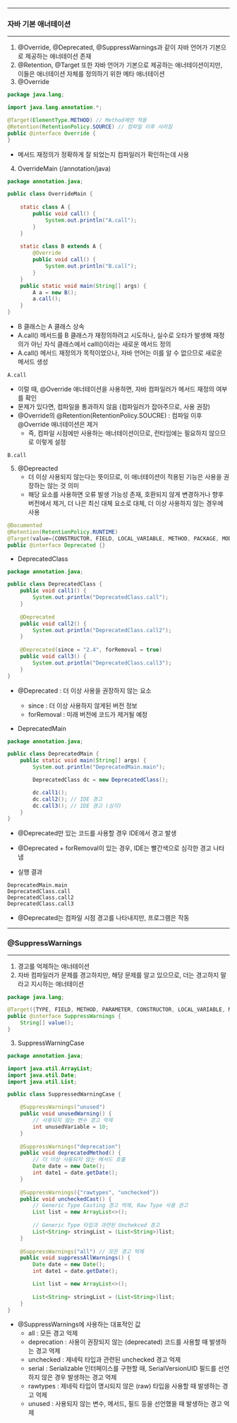 -----
### 자바 기본 애너테이션
-----
1. @Override, @Deprecated, @SuppressWarnings과 같이 자바 언어가 기본으로 제공하는 애너테이션 존재
2. @Retention, @Target 또한 자바 언어가 기본으로 제공하는 애너테이션이지만, 이들은 애너테이션 자체를 정의하기 위한 메타 애너테이션
3. @Override
```java
package java.lang;

import java.lang.annotation.*;

@Target(ElementType.METHOD) // Method에만 적용
@Retention(RetentionPolicy.SOURCE) // 컴파일 이후 사라짐
public @interface Override {
}
```
  - 메서드 재정의가 정확하게 잘 되었는지 컴파일러가 확인하는데 사용

4. OverrideMain (/annotation/java)
```java
package annotation.java;

public class OverrideMain {
    
    static class A {
        public void call() {
            System.out.println("A.call");
        }
    }
    
    static class B extends A {
        @Override
        public void call() {
            System.out.println("B.call");
        }
    }
    public static void main(String[] args) {
        A a = new B();
        a.call();
    }
}
```
  - B 클래스는 A 클래스 상속
  - A.call() 메서드를 B 클래스가 재정의하려고 시도하나, 실수로 오타가 발생해 재정의가 아닌 자식 클래스에서 calll()이라는 새로운 메서드 정의
  - A.call() 메서드 재정의가 목적이었으나, 자바 언어는 이를 알 수 없으므로 새로운 메서드 생성
```
A.call
```

  - 이럴 때, @Override 애너테이션을 사용하면, 자바 컴파일러가 메서드 재정의 여부를 확인
  - 문제가 있다면, 컴파일을 통과하지 않음 (컴파일러가 잡아주므로, 사용 권장)
  - @Override의 @Retention(RetentionPolicy.SOUCRE) : 컴파일 이후 @Override 애너테이션은 제거
    + 즉, 컴파일 시점에만 사용하는 애너테이션이므로, 런타임에는 필요하지 않으므로 이렇게 설정

```
B.call
```

5. @Depreacted
   - 더 이상 사용되지 않는다는 뜻이므로, 이 애너테이션이 적용된 기능은 사용을 권장하는 않는 것 의미
   - 해당 요소를 사용하면 오류 발생 가능성 존재, 호환되지 않게 변경하거나 향후 버전에서 제거, 더 나은 최신 대체 요소로 대체, 더 이상 사용하지 않는 경우에 사용
```java
@Documented
@Retention(RetentionPolicy.RUNTIME)
@Target(value={CONSTRUCTOR, FIELD, LOCAL_VARIABLE, METHOD, PACKAGE, MODULE, PARAMETER, TYPE})
public @interface Deprecated {}
```
  - DeprecatedClass
```java
package annotation.java;

public class DeprecatedClass {
    public void call1() {
        System.out.println("DeprecatedClass.call");
    }
    
    @Deprecated
    public void call2() {
        System.out.println("DeprecatedClass.call2");
    }
    
    @Deprecated(since = "2.4", forRemoval = true)
    public void call3() {
        System.out.println("DeprecatedClass.call3");
    }
}
```
  - @Deprecated : 더 이상 사용을 권장하지 않는 요소
    + since : 더 이상 사용하지 않게된 버전 정보
    + forRemoval : 미래 버전에 코드가 제거될 예정

  - DeprecatedMain
```java
package annotation.java;

public class DeprecatedMain {
    public static void main(String[] args) {
        System.out.println("DeprecatedMain.main");

        DeprecatedClass dc = new DeprecatedClass();

        dc.call1();
        dc.call2(); // IDE 경고
        dc.call3(); // IDE 겸고 (심각)
    }
}
```
  - @Deprecated만 있는 코드를 사용할 경우 IDE에서 경고 발생
  - @Deprecated + forRemoval이 있는 경우, IDE는 빨간색으로 심각한 경고 나타냄

  - 실행 결과
```
DeprecatedMain.main
DeprecatedClass.call
DeprecatedClass.call2
DeprecatedClass.call3
```
  - @Deprecated는 컴파일 시점 경고를 나타내지만, 프로그램은 작동

-----
### @SuppressWarnings
-----
1. 경고를 억제하는 애너테이션
2. 자바 컴파일러가 문제를 경고하지만, 해당 문제를 알고 있으므로, 더는 경고하지 말라고 지시하는 애너테이션
```java
package java.lang;

@Target({TYPE, FIELD, METHOD, PARAMETER, CONSTRUCTOR, LOCAL_VARIABLE, MODULE}) @Retention(RetentionPolicy.SOURCE)
public @interface SuppressWarnings {
    String[] value();
}
```

3. SuppressWarningCase
```java
package annotation.java;

import java.util.ArrayList;
import java.util.Date;
import java.util.List;

public class SuppressedWarningCase {

    @SuppressWarnings("unused")
    public void unusedWarning() {
        // 사용되지 않는 변수 경고 억제
        int unusedVariable = 10;
    }
    
    @SuppressWarnings("deprecation")
    public void deprecatedMethod() {
        // 더 이상 사용되지 않는 메서드 호출
        Date date = new Date();
        int date1 = date.getDate();
    }
    
    @SuppressWarnings({"rawtypes", "unchecked"})
    public void uncheckedCast() {
        // Generic Type Casting 경고 억제, Raw Type 사용 권고
        List list = new ArrayList<>();
        
        // Generic Type 타입과 과련된 Unchekced 경고
        List<String> stringList = (List<String>)list;
    }
    
    @SuppressWarnings("all") // 모든 경고 억제
    public void suppressAllWarnings() {
        Date date = new Date();
        int date1 = date.getDate();

        List list = new ArrayList<>();
        
        List<String> stringList = (List<String>)list;
    }
}
```
  - @SuppressWarnings에 사용하는 대표적인 값
    + all : 모든 경고 억제
    + deprecation : 사용이 권장되지 않는 (deprecated) 코드를 사용할 때 발생하는 경고 억제
    + unchecked : 제네릭 타입과 관련된 unchecked 경고 억제
    + serial : Serializable 인터페이스를 구현할 때, SerialVersionUID 필드를 선언하지 않은 경우 발생하는 경고 억제
    + rawtypes : 제네릭 타입이 명시되지 않은 (raw) 타입을 사용할 때 발생하는 경고 억제
    + unused : 사용되지 않는 변수, 메서드, 필드 등을 선언했을 때 발생하는 경고 억제
